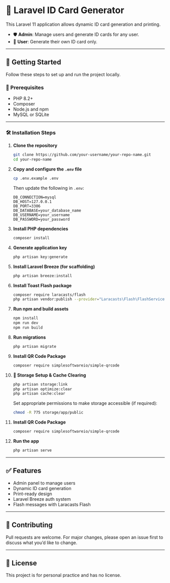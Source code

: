 
# 🪪 Laravel ID Card Generator

This Laravel 11 application allows dynamic ID card generation and printing.

- 🛡️ **Admin**: Manage users and generate ID cards for any user.
- 👤 **User**: Generate their own ID card only.

---

## 🚀 Getting Started

Follow these steps to set up and run the project locally.

### 🧾 Prerequisites

- PHP 8.2+
- Composer
- Node.js and npm
- MySQL or SQLite

---

### 🛠️ Installation Steps

1. **Clone the repository**
   ```bash
   git clone https://github.com/your-username/your-repo-name.git
   cd your-repo-name
   ```

2. **Copy and configure the `.env` file**
   ```bash
   cp .env.example .env
   ```

   Then update the following in `.env`:
   ```env
   DB_CONNECTION=mysql
   DB_HOST=127.0.0.1
   DB_PORT=3306
   DB_DATABASE=your_database_name
   DB_USERNAME=your_username
   DB_PASSWORD=your_password
   ```

3. **Install PHP dependencies**
   ```bash
   composer install
   ```

4. **Generate application key**
   ```bash
   php artisan key:generate
   ```

5. **Install Laravel Breeze (for scaffolding)**
   ```bash
   php artisan breeze:install
   ```

6. **Install Toast Flash package**
   ```bash
   composer require laracasts/flash
   php artisan vendor:publish --provider="Laracasts\Flash\FlashServiceProvider" --force
   ```

7. **Run npm and build assets**
   ```bash
   npm install
   npm run dev
   npm run build
   ```

8. **Run migrations**
   ```bash
   php artisan migrate
   ```

9. **Install QR Code Package**
   ```bash
   composer require simplesoftwareio/simple-qrcode
   ```

9. **🔗 Storage Setup & Cache Clearing**
   ```bash
   php artisan storage:link
   php artisan optimize:clear
   php artisan cache:clear
   ```
   Set appropriate permissions to make storage accessible (if required):

   ```bash
   chmod -R 775 storage/app/public
   ```

9. **Install QR Code Package**
   ```bash
   composer require simplesoftwareio/simple-qrcode
   ```
9. **Run the app**
   ```bash
   php artisan serve
   ```

---


## ✅ Features

- Admin panel to manage users
- Dynamic ID card generation
- Print-ready design
- Laravel Breeze auth system
- Flash messages with Laracasts Flash

---

## 🤝 Contributing

Pull requests are welcome. For major changes, please open an issue first to discuss what you’d like to change.

---

## 📄 License

This project is for personal practice and has no license.
